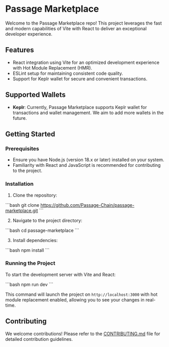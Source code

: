 # Passage Marketplace

Welcome to the Passage Marketplace repo! This project leverages the fast and modern capabilities of Vite with React to deliver an exceptional developer experience.

## Features

- React integration using Vite for an optimized development experience with Hot Module Replacement (HMR).
- ESLint setup for maintaining consistent code quality.
- Support for Keplr wallet for secure and convenient transactions.

## Supported Wallets

- **Keplr**: Currently, Passage Marketplace supports Keplr wallet for transactions and wallet management. We aim to add more wallets in the future.

## Getting Started

### Prerequisites

- Ensure you have Node.js (version 18.x or later) installed on your system.
- Familiarity with React and JavaScript is recommended for contributing to the project.

### Installation

1. Clone the repository:

\`\`\`bash
git clone https://github.com/Passage-Chain/passage-marketplace.git
\`\`\`

2. Navigate to the project directory:

\`\`\`bash
cd passage-marketplace
\`\`\`

3. Install dependencies:

\`\`\`bash
npm install
\`\`\`

### Running the Project

To start the development server with Vite and React:

\`\`\`bash
npm run dev
\`\`\`

This command will launch the project on `http://localhost:3000` with hot module replacement enabled, allowing you to see your changes in real-time.

## Contributing

We welcome contributions! Please refer to the [CONTRIBUTING.md](CONTRIBUTING.md) file for detailed contribution guidelines.
